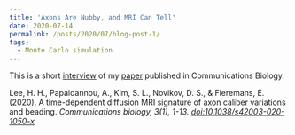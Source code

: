```yaml
---
title: 'Axons Are Nubby, and MRI Can Tell'
date: 2020-07-14
permalink: /posts/2020/07/blog-post-1/
tags:
  - Monte Carlo simulation
---
```


This is a short [interview](https://cai2r.net/news/mri-detects-variations-diameters-axons) of my [paper](https://doi.org/10.1038/s42003-020-1050-x) published in Communications Biology.

Lee, H. H., Papaioannou, A., Kim, S. L., Novikov, D. S., & Fieremans, E. (2020). A time-dependent diffusion MRI signature of axon caliber variations and beading. <i>Communications biology<i/>, 3(1), 1-13. [doi:10.1038/s42003-020-1050-x](https://doi.org/10.1038/s42003-020-1050-x)
